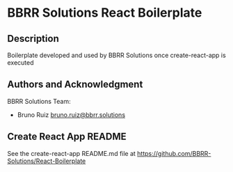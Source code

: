 # BBRR Solutions React Boilerplate

## Description

Boilerplate developed and used by BBRR Solutions once create-react-app is executed

## Authors and Acknowledgment

BBRR Solutions Team:

- Bruno Ruiz <bruno.ruiz@bbrr.solutions>

## Create React App README

See the create-react-app README.md file at <https://github.com/BBRR-Solutions/React-Boilerplate>
